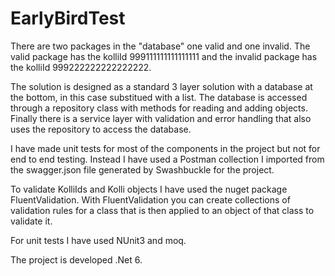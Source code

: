# EarlyBirdTest
There are two packages in the "database" one valid and one invalid. The valid package has the kolliId 999111111111111111 and the invalid package has the kolliId 999222222222222222.

The solution is designed as a standard 3 layer solution with a database at the bottom, in this case substitued with a list. The database is accessed through a repository class with methods for reading and adding objects. Finally there is a service layer with validation and error handling that also uses the repository to access the database.

I have made unit tests for most of the components in the project but not for end to end testing. Instead I have used a Postman collection I imported from the swagger.json file generated by Swashbuckle for the project.

To validate KolliIds and Kolli objects I have used the nuget package FluentValidation. With FluentValidation you can create collections of validation rules for a class that is then applied to an object of that class to validate it.

For unit tests I have used NUnit3 and moq.

The project is developed .Net 6.